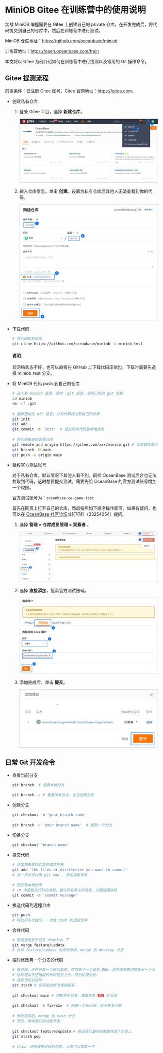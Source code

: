 # MiniOB Gitee 在训练营中的使用说明

实战 MiniOB 编程需要在 Gitee 上创建自己的 private 仓库，在开发完成后，将代码提交到自己的仓库中，然后在训练营中进行测试。

MiniOB 仓库地址：<https://github.com/oceanbase/miniob>

训练营地址：<https://open.oceanbase.com/train>

本文将以 Gitee 为例介绍如何在训练营中进行提测以及常用的 Git 操作命令。

## Gitee 提测流程

前提条件：已注册 Gitee 账号，Gitee 官网地址：<https://gitee.com>。

- 创建私有仓库

  1. 登录 Gitee 平台，选择 **新建仓库**。

     ![新建仓库](images/create-repo.png)

  2. 输入仓库信息，单击 **创建**。设置为私有仓库后其他人无法查看到你的代码。

     ![新建仓库](images/create-repo2.png)

- 下载代码

  ```bash
  # 将代码拉到本地
  git clone https://github.com/oceanbase/miniob -b miniob_test
  ```

  <main id="notice" type='explain'>
    <h4>说明</h4>
    <p>若网络状态不好，也可以直接在 GitHub 上下载代码压缩包，下载时需要先选择 miniob_test 分支。</p>
  </main>

- 将 MiniOB 代码 push 到自己的仓库

  ```bash
  # 进入到 miniob 目录，删除 .git 目录，清除已有的 git 信息
  cd miniob
  rm -rf .git

  # 重新初始化 git 信息，并将代码提交到自己的仓库
  git init
  git add .
  git commit -m 'init'  # 提交所有代码到本地仓库

  # 将代码推送到远程仓库
  git remote add origin https://gitee.com/xxx/miniob.git # 注意替换命令中的  息为自己的库信息
  git branch -M main
  git push -u origin main
  ```

- 赋权官方测试账号

  对于私有仓库，默认情况下其他人看不到，同样 OceanBase 测试后台也无法拉取到代码，这时想要提交测试，需要先给 OceanBase 的官方测试账号增加一个权限。

  官方测试账号为：`oceanbase-ce-game-test`

  首先在网页上打开自己的仓库，然后按照如下顺序操作即可。如果有疑问，也可以在 [OceanBase 社区论坛](https://ask.oceanbase.com/)或钉钉群（33254054）提问。

  1. 选择 **管理 > 仓库成员管理 > 观察者** 。

     ![管理](images/reporter.png)

  2. 选择 **直接添加**，搜索官方测试账号。

     ![邀请用户](images/invite-users.png)

  3. 添加完成后，单击 **提交**。

     ![添加成员](images/add-members.png)

## 日常 Git 开发命令

- 查看当前分支

  ```bash
  git branch  # 查看本地分支

  git branch -a # 查看所有分支，包括远程分支
  ```

- 创建分支

  ```bash
  git checkout -b 'your branch name'

  git branch -d 'your branch name'  # 删除一个分支
  ```

- 切换分支

  ```bash
  git checkout 'branch name'
  ```

- 提交代码

  ```bash
  # 添加想要提交的文件或文件夹
  git add 'the files or directories you want to commit'
  # 这一步也可以用 git add . 添加当前目录

  # 提交到本地仓库
  # -m 中是提交代码的消息，建议写有意义的信息，方便后面查找
  git commit -m 'commit message'
  ```

- 推送代码到远程仓库

  ```bash
  git push
  # 可以将多次提交，一次性 push 到远程仓库
  ```

- 合并代码

  ```bash
  # 假设当前处于分支 develop 下
  git merge feature/update
  # 会将 feature/update 分支的修改，merge 到 develop 分支
  ```

- 临时修改另一个分支的代码

  ```bash
  # 有时候，正在开发一个新功能时，突然来了一个紧急 BUG，这时候需要切换到另一个分  去开发
  # 这时可以先把当前的代码提交上去，然后切换分支。
  # 或者也可以这样：
  git stash # 将当前的修改保存起来

  git checkout main # 切换到主分支，或者修复 BUG 的分支
 
  git checkout -b fix/xxx  # 创建一个新分支，用于修复问题

  # 修改完成后，merge 到 main 分支
  # 然后，继续我们的功能开发

  git checkout feature/update # 假设我们最开始就是在这个分支上
  git stash pop

  # stash 还有很多好玩的功能，大家可以探索一下
  ```
